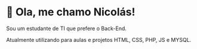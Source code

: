# 👋 Ola, me chamo Nicolás!

Sou um estudante de TI que prefere o Back-End.  

Atualmente utilizando para aulas e projetos HTML, CSS, PHP, JS e MYSQL.  

<!---
- 👋 Hi, I’m @NicolasCorral06
- 👀 I’m interested in ...
- 🌱 I’m currently learning ...
- 💞️ I’m looking to collaborate on ...
- 📫 How to reach me ...


NicolasCorral06/NicolasCorral06 is a ✨ special ✨ repository because its `README.md` (this file) appears on your GitHub profile.
You can click the Preview link to take a look at your changes.
--->
